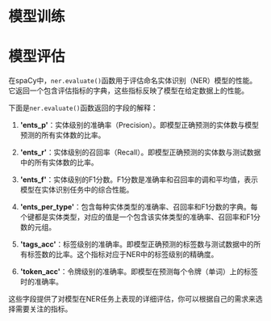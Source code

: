 
# 模型训练

# 模型评估
在spaCy中，`ner.evaluate()`函数用于评估命名实体识别（NER）模型的性能。它返回一个包含评估指标的字典，这些指标反映了模型在给定数据上的性能。

下面是`ner.evaluate()`函数返回的字段的解释：

1. **'ents_p'**：实体级别的准确率（Precision）。即模型正确预测的实体数与模型预测的所有实体数的比率。

2. **'ents_r'**：实体级别的召回率（Recall）。即模型正确预测的实体数与测试数据中的所有实体数的比率。

3. **'ents_f'**：实体级别的F1分数。F1分数是准确率和召回率的调和平均值，表示模型在实体识别任务中的综合性能。

4. **'ents_per_type'**：包含每种实体类型的准确率、召回率和F1分数的字典。每个键都是实体类型，对应的值是一个包含该实体类型的准确率、召回率和F1分数的元组。

5. **'tags_acc'**：标签级别的准确率。即模型正确预测的标签数与测试数据中的所有标签数的比率。这个指标对应于NER中的标签级别的精确度。

6. **'token_acc'**：令牌级别的准确率。即模型在预测每个令牌（单词）上的标签时的准确率。

这些字段提供了对模型在NER任务上表现的详细评估，你可以根据自己的需求来选择需要关注的指标。